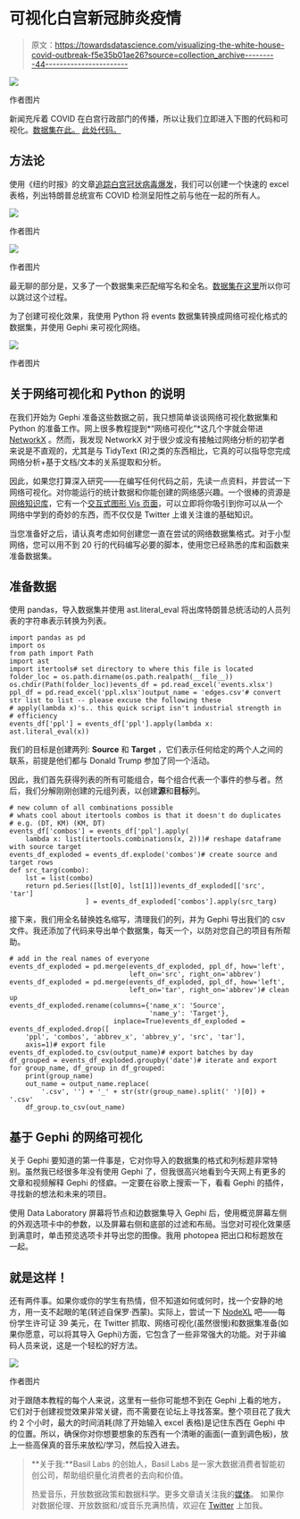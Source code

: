 # 可视化白宫新冠肺炎疫情

> 原文：<https://towardsdatascience.com/visualizing-the-white-house-covid-outbreak-f5e35b01ae26?source=collection_archive---------44----------------------->

![](img/bd7dcec701fb3ca0d7279be6f70f7c8e.png)

作者图片

新闻充斥着 COVID 在白宫行政部门的传播，所以让我们立即进入下图的代码和可视化。[数据集在此。](https://www.kaggle.com/theogoe/white-house-covid-spread) [此处代码。](https://github.com/theo-go/white_house_covid_outbreak.git)

## **方法论**

使用《纽约时报》的文章[追踪白宫冠状病毒爆发](https://www.nytimes.com/interactive/2020/10/02/us/politics/trump-contact-tracing-covid.html?action=click&module=Spotlight&pgtype=Homepage)，我们可以创建一个快速的 excel 表格，列出特朗普总统宣布 COVID 检测呈阳性之前与他在一起的所有人。

![](img/ac4b05e60031b41f9f2a9884bce71999.png)

作者图片

![](img/26b2e3bcacc36a200639b39c016c7d1f.png)

作者图片

最无聊的部分是，又多了一个数据集来匹配缩写名和全名。[数据集在这里](https://www.kaggle.com/theogoe/white-house-covid-spread)所以你可以跳过这个过程。

为了创建可视化效果，我使用 Python 将 events 数据集转换成网络可视化格式的数据集，并使用 Gephi 来可视化网络。

![](img/d1b76561aa861c007ac452c7da86c6d4.png)

作者图片

## **关于网络可视化和 Python 的说明**

在我们开始为 Gephi 准备这些数据之前，我只想简单谈谈网络可视化数据集和 Python 的准备工作。网上很多教程提到*“网络可视化”*这几个字就会带进 [NetworkX](https://networkx.github.io/) 。然而，我发现 NetworkX 对于很少或没有接触过网络分析的初学者来说是不直观的，尤其是与 TidyText (R)之类的东西相比，它真的可以指导您完成网络分析+基于文档/文本的关系提取和分析。

因此，如果您打算深入研究——在编写任何代码之前，先读一点资料，并尝试一下网络可视化。对你能运行的统计数据和你能创建的网络感兴趣。一个很棒的资源是[网络知识库](http://networkrepository.com/index.php)，它有一个[交互式图形 Vis 页面](http://networkrepository.com/graphvis.php)，可以立即将你吸引到你可以从一个网络中学到的奇妙的东西，而不仅仅是 Twitter 上谁关注谁的基础知识。

当您准备好之后，请认真考虑如何创建您一直在尝试的网络数据集格式。对于小型网络，您可以用不到 20 行的代码编写必要的脚本，使用您已经熟悉的库和函数来准备数据集。

## 准备数据

使用 pandas，导入数据集并使用 ast.literal_eval 将出席特朗普总统活动的人员列表的字符串表示转换为列表。

```
import pandas as pd
import os
from path import Path
import ast 
import itertools# set directory to where this file is located
folder_loc = os.path.dirname(os.path.realpath(__file__))
os.chdir(Path(folder_loc))events_df = pd.read_excel('events.xlsx')
ppl_df = pd.read_excel('ppl.xlsx')output_name = 'edges.csv'# convert str list to list -- please excuse the following these
# apply(lambda x)'s.. this quick script isn't industrial strength in
# efficiency
events_df['ppl'] = events_df['ppl'].apply(lambda x: ast.literal_eval(x))
```

我们的目标是创建两列: **Source** 和 **Target** ，它们表示任何给定的两个人之间的联系，前提是他们都与 Donald Trump 参加了同一个活动。

因此，我们首先获得列表的所有可能组合，每个组合代表一个事件的参与者。然后，我们分解刚刚创建的元组列表，以创建**源**和**目标**列。

```
# new column of all combinations possible
# whats cool about itertools combos is that it doesn't do duplicates
# e.g. (DT, KM) (KM, DT)
events_df['combos'] = events_df['ppl'].apply(
    lambda x: list(itertools.combinations(x, 2)))# reshape dataframe with source target
events_df_exploded = events_df.explode('combos')# create source and target rows
def src_targ(combo):
    lst = list(combo)
    return pd.Series([lst[0], lst[1]])events_df_exploded[['src', 'tar']
                   ] = events_df_exploded['combos'].apply(src_targ)
```

接下来，我们用全名替换姓名缩写，清理我们的列，并为 Gephi 导出我们的 csv 文件。我还添加了代码来导出单个数据集，每天一个，以防对您自己的项目有所帮助。

```
# add in the real names of everyone
events_df_exploded = pd.merge(events_df_exploded, ppl_df, how='left',
                              left_on='src', right_on='abbrev')
events_df_exploded = pd.merge(events_df_exploded, ppl_df, how='left',
                              left_on='tar', right_on='abbrev')# clean up
events_df_exploded.rename(columns={'name_x': 'Source',
                                   'name_y': 'Target'},
                          inplace=True)events_df_exploded = events_df_exploded.drop([
    'ppl', 'combos', 'abbrev_x', 'abbrev_y', 'src', 'tar'],
    axis=1)# export file
events_df_exploded.to_csv(output_name)# export batches by day
df_grouped = events_df_exploded.groupby('date')# iterate and export
for group_name, df_group in df_grouped:
    print(group_name)
    out_name = output_name.replace(
        '.csv', '') + '_' + str(str(group_name).split(' ')[0]) + '.csv'
    df_group.to_csv(out_name)
```

## 基于 Gephi 的网络可视化

关于 Gephi 要知道的第一件事是，它对你导入的数据集的格式和列标题非常特别。虽然我已经很多年没有使用 Gephi 了，但我很高兴地看到今天网上有更多的文章和视频解释 Gephi 的怪癖。一定要在谷歌上搜索一下，看看 Gephi 的插件，寻找新的想法和未来的项目。

使用 Data Laboratory 屏幕将节点和边数据集导入 Gephi 后，使用概览屏幕左侧的外观选项卡中的参数，以及屏幕右侧和底部的过滤和布局。当您对可视化效果感到满意时，单击预览选项卡并导出您的图像。我用 photopea 把出口和标题放在一起。

## 就是这样！

还有两件事。如果你或你的学生有热情，但不知道如何或何时，找一个安静的地方，用一支不起眼的笔(转述自保罗·西蒙)。实际上，尝试一下 [NodeXL](https://www.smrfoundation.org/nodexl/) 吧——每份学生许可证 39 美元，在 Twitter 抓取、网络可视化(虽然很慢)和数据集准备(如果你愿意，可以将其导入 Gephi)方面，它包含了一些非常强大的功能。对于非编码人员来说，这是一个轻松的好方法。

![](img/33a151de5a3c95ae9aad7a78a66541f7.png)

作者图片

对于跟随本教程的每个人来说，这里有一些你可能想不到在 Gephi 上看的地方，它们对于创建视觉效果非常关键，而不需要在论坛上寻找答案。整个项目花了我大约 2 个小时，最大的时间消耗(除了开始输入 excel 表格)是记住东西在 Gephi 中的位置。所以，确保你对你想要想象的东西有一个清晰的画面(一直到调色板)，放上一些高保真的音乐来放松/学习，然后投入进去。

> **关于我:**Basil Labs 的创始人，Basil Labs 是一家大数据消费者智能初创公司，帮助组织量化消费者的去向和价值。
> 
> 热爱音乐，开放数据政策和数据科学。更多文章请关注我的[媒体](https://medium.com/@theo_goe)。
> 如果你对数据伦理、开放数据和/或音乐充满热情，欢迎在 [Twitter](https://twitter.com/theo_goe) 上加我。